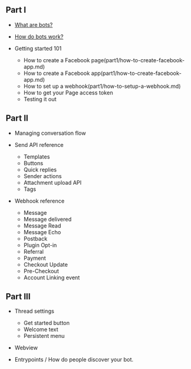 ## Part I
  * [What are bots?](part1/what-are-bots.md)
  * [How do bots work?](part1/how-do-bots-work.md)
  * Getting started 101

    * How to create a Facebook page(part1/how-to-create-facebook-app.md)
    * How to create a Facebook app(part1/how-to-create-facebook-app.md)
    * How to set up a webhook(part1/how-to-setup-a-webhook.md)
    * How to get your Page access token
    * Testing it out

## Part II
  * Managing conversation flow
  * Send API reference

    * Templates
    * Buttons
    * Quick replies
    * Sender actions
    * Attachment upload API
    * Tags

  * Webhook reference

    * Message
    * Message delivered
    * Message Read
    * Message Echo
    * Postback
    * Plugin Opt-in
    * Referral
    * Payment
    * Checkout Update
    * Pre-Checkout
    * Account Linking event

## Part III
  * Thread settings

    * Get started button
    * Welcome text
    * Persistent menu

  * Webview
  * Entrypoints / How do people discover your bot.
